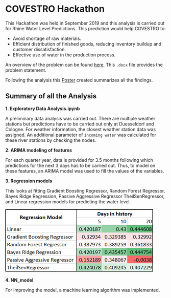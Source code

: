 # COVESTRO Hackathon 

This Hackathon was held in September 2019 and this analysis is carried out for Rhine Water Level Predictions. This prediction would help
COVESTRO to: 
- Avoid shortage of raw materials.
-	Efficient distribution of finished goods, reducing inventory buildup and customer dissatisfaction.
-	Effective use of water in the production process. 

An overview of the problem can be found [here](https://github.com/kmair/COVESTRO-HACK/blob/master/RhineWaterLevelUseCaseOverview.docx). 
This `.docx` file provides the problem statement.

Following the analysis this [Poster](https://github.com/kmair/COVESTRO-HACK/tree/master/Poster) created summarizes all the findings.

## Summary of all the Analysis

**1. Exploratory Data Analysis.ipynb**

A preliminary data analysis was carried out. There are multiple weather stations but predictions have to be carried out only at Duesseldorf 
and Cologne. For weather information, the closest weather station data was assigned. An additional parameter of `incoming water` was 
calculated for these river stations by checking the nodes.

**2. ARIMA modeling of features**

For each quarter year, data is provided for 3.5 months following which predictions for the next 3 days has to be carried out. Thus, to 
model on these features, an ARIMA model was used to fill the values of the variables.

**3. Regression models**

This looks at fitting Gradient Boosting Regressor, Random Forest Regressor, Bayes Ridge Regression, Passive Aggressive Regressor
TheilSenRegressor, and Linear regression models for predicting the water level. 

![Regression models overview](https://github.com/kmair/COVESTRO-HACK/blob/master/Poster/Images/Regression%20output.PNG)

**4. NN_model**

For improving the model, a machine learning algorithm was implemented.
